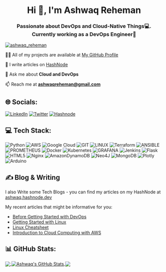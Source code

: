 <h1 align="center">Hi 👋, I'm Ashwaq Reheman</h1>
<h3 align="center">Passionate about DevOps and Cloud-Native Things💻. Currently working as a DevOps Engineer💼</h3>

<p align="left"> <a href="https://twitter.com/ashwaq_reheman" target="blank"><img src="https://img.shields.io/twitter/follow/ashwaq_reheman?logo=twitter&style=for-the-badge" alt="ashwaq_reheman" /></a> </p>


 👨‍💻 All of my projects are available at [My GitHub Profile](https://github.com/ashwaq06)

 📝 I write articles on [HashNode](https://ashwaq.hashnode.dev/)

 💬 Ask me about **Cloud and DevOps**

 📫 Reach me at **ashwaqreheman@gmail.com**

 <!--
 📄 Know about my experiences with  [My Resume](https://drive.google.com/file/d/1QT47mBMAAzhjCwhfWhG8oyy2mPYyjAqA/view?usp=drive_link)
-->



## 🌐 Socials:
[![LinkedIn](https://img.shields.io/badge/LinkedIn-%230077B5.svg?logo=linkedin&logoColor=white)](https://linkedin.com/in/ashwaq-reheman-06) [![Twitter](https://img.shields.io/badge/Twitter-%231DA1F2.svg?logo=Twitter&logoColor=white)](https://twitter.com/AshwaQ_RehemaN) [![Hashnode](https://img.shields.io/badge/Hashnode-%230077B5.svg?logo=hashnode&logoColor=white)]([https.google.com](https://ashwaq.hashnode.dev/))

## 💻 Tech Stack:
![Python](https://img.shields.io/badge/python-3670A0?style=for-the-badge&logo=python&logoColor=ffdd54) ![AWS](https://img.shields.io/badge/AWS-%23FF9900.svg?style=for-the-badge&logo=amazon-aws&logoColor=white) 
![Google Cloud](https://img.shields.io/badge/GoogleCloud-%234285F4.svg?style=for-the-badge&logo=google-cloud&logoColor=white) ![GIT](https://img.shields.io/badge/Git-fc6d26?style=for-the-badge&logo=git&logoColor=white) ![LINUX](https://img.shields.io/badge/Linux-FCC624?style=for-the-badge&logo=linux&logoColor=black) ![Terraform](https://img.shields.io/badge/terraform-%235835CC.svg?style=for-the-badge&logo=terraform&logoColor=white) ![ANSIBLE](https://img.shields.io/badge/ansible-%231A1918.svg?style=for-the-badge&logo=ansible&logoColor=white) ![PROMETHEUS](https://img.shields.io/badge/prometheus-E6522C.svg?style=for-the-badge&logo=prometheus&logoColor=white&color=%23E6522C) ![Docker](https://img.shields.io/badge/docker-%230db7ed.svg?style=for-the-badge&logo=docker&logoColor=white) ![Kubernetes](https://img.shields.io/badge/kubernetes-%23326ce5.svg?style=for-the-badge&logo=kubernetes&logoColor=white) ![GRAFANA](https://img.shields.io/badge/grafana-F46800.svg?style=for-the-badge&logo=grafana&logoColor=white&color=%23F46800) ![Jenkins](https://img.shields.io/badge/jenkins-%232C5263.svg?style=for-the-badge&logo=jenkins&logoColor=white)  ![Flask](https://img.shields.io/badge/flask-%23000.svg?style=for-the-badge&logo=flask&logoColor=white)   ![HTML5](https://img.shields.io/badge/html5-%23E34F26.svg?style=for-the-badge&logo=html5&logoColor=white) ![Nginx](https://img.shields.io/badge/nginx-%23009639.svg?style=for-the-badge&logo=nginx&logoColor=white) ![AmazonDynamoDB](https://img.shields.io/badge/Amazon%20DynamoDB-4053D6?style=for-the-badge&logo=Amazon%20DynamoDB&logoColor=white) ![Neo4J](https://img.shields.io/badge/Neo4j-008CC1?style=for-the-badge&logo=neo4j&logoColor=white) ![MongoDB](https://img.shields.io/badge/MongoDB-%234ea94b.svg?style=for-the-badge&logo=mongodb&logoColor=white) ![Plotly](https://img.shields.io/badge/Plotly-%233F4F75.svg?style=for-the-badge&logo=plotly&logoColor=white) ![Arduino](https://img.shields.io/badge/-Arduino-00979D?style=for-the-badge&logo=Arduino&logoColor=white) 

## &#x270d; Blog & Writing

I also Write some Tech Blogs - you can find my articles on my HashNode at [ashwaq.hashnode.dev](https://ashwaq.hashnode.dev/)

My recent articles that might be informative for you:

<!-- BLOG-POST-LIST:START -->
- [Before Getting Started with DevOps](https://ashwaq.hashnode.dev/before-getting-started-with-devops)
- [Getting Started with Linux](https://ashwaq.hashnode.dev/getting-started-with-linux)
- [Linux Cheatsheet](https://ashwaq.hashnode.dev/linux-cheatsheet)
- [Introduction to Cloud Computing with AWS](https://ashwaq.hashnode.dev/an-introduction-to-cloud-computing)
<!-- BLOG-POST-LIST:END -->
## 📊 GitHub Stats:
<a href="https://github.com/ashwaq06/Ashwaq06">
  <img align="center" src="https://github-readme-stats.vercel.app/api/top-langs/?username=ashwaq06&title_color=ffffff&text_color=c9cacc&icon_color=2bbc8a&bg_color=1d1f21&langs_count=3" />
</a>
<a href="https://github.com/ashwaq06/Ashwaq06">
  <img align="center" src="https://github-readme-stats.vercel.app/api?username=ashwaq06&show_icons=true&line_height=27&count_private=true&title_color=ffffff&text_color=c9cacc&icon_color=2bbc8a&bg_color=1d1f21" alt="Ashwaq's GitHub Stats" />
</a>
<a href="https://github.com/ashwaq06/Cloud-native-monitoring-app">
  <img align="center" src="https://github-readme-stats.vercel.app/api/pin/?username=ashwaq06&repo=Cloud-native-monitoring-app&title_color=ffffff&text_color=c9cacc&icon_color=2bbc8a&bg_color=1d1f21" />
</a>




